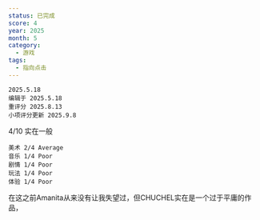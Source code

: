 ```yaml
---
status: 已完成
score: 4
year: 2025
month: 5
category:
  - 游戏
tags:
  - 指向点击
---
```

	2025.5.18
	编辑于 2025.5.18
	重评分 2025.8.13
	小项评分更新 2025.9.8

4/10 实在一般

```
美术 2/4 Average
音乐 1/4 Poor
剧情 1/4 Poor
玩法 1/4 Poor
体验 1/4 Poor
```

在这之前Amanita从来没有让我失望过，但CHUCHEL实在是一个过于平庸的作品，